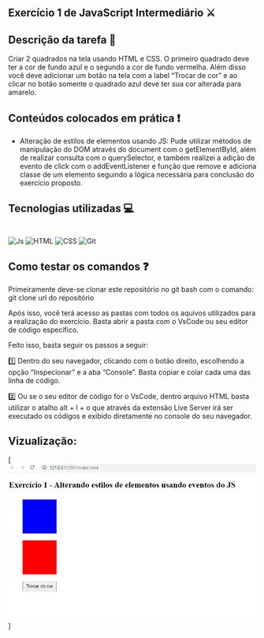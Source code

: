 ## Exercício 1 de JavaScript Intermediário ⚔

## Descrição da tarefa 📝
Criar 2 quadrados na tela usando HTML e CSS. O primeiro quadrado deve ter a cor de fundo azul e o segundo a cor de fundo vermelha. Além disso você deve adicionar um botão na tela com a label “Trocar de cor” e ao clicar no botão somente o quadrado azul deve ter sua cor alterada para amarelo.

## Conteúdos colocados em prática ❗

- Alteração de estilos de elementos usando JS:
Pude utilizar métodos de manipulação do DOM através do document com o getElementById, além de realizar consulta com o querySelector, e também realizei a adição de evento de click com o addEventListener e função que remove e adiciona classe de um elemento seguindo a lógica necessária para conclusão do exercício proposto.

## Tecnologias utilizadas 💻
<div style="display: inline_block"><br>
    <img align="center" alt="Js" height="45" width="50" src="https://cdn.jsdelivr.net/gh/devicons/devicon/icons/html5/html5-plain-wordmark.svg" />
    <img align="center" alt="HTML" height="45" width="50" src="https://cdn.jsdelivr.net/gh/devicons/devicon/icons/css3/css3-plain-wordmark.svg" />
    <img align="center" alt="CSS" height="40" width="45" src="https://cdn.jsdelivr.net/gh/devicons/devicon/icons/javascript/javascript-original.svg" />
    <img align="center" alt="Git" height="65" width="70"
src="https://cdn.jsdelivr.net/gh/devicons/devicon/icons/git/git-plain-wordmark.svg" />
</div>

## Como testar os comandos ❓
Primeiramente deve-se clonar este repositório no git bash com o comando: git clone url do repositório

Após isso, você terá acesso as pastas com todos os aquivos utilizados para a realização do exercício. Basta abrir a pasta com o VsCode ou seu editor de código específico.

Feito isso, basta seguir os passos a seguir:

1️⃣ Dentro do seu navegador, clicando com o botão direito, escolhendo a opção “Inspecionar” e a aba “Console”. Basta copiar e colar cada uma das linha de código.

2️⃣ Ou se o seu editor de código for o VsCode, dentro arquivo HTML basta utilizar o atalho alt + l + o que através da extensão Live Server irá ser executado os códigos e exibido diretamente no console do seu navegador.

## Vizualização:
[<img src="./exercicio.gif" alt="gif do exercício">]
